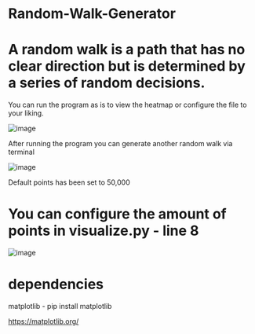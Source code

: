 # Random-Walk-Generator
A random walk is a path that has no clear direction but is determined by a series of random decisions.
======================================================================================================

You can run the program as is to view the heatmap or configure the file to your liking.

![image](https://user-images.githubusercontent.com/92131037/161886175-e67dd475-e899-4bcf-920b-9fb685c75c38.png)

After running the program you can generate another random walk via terminal

![image](https://user-images.githubusercontent.com/92131037/161886504-c665f7e7-63cb-4507-8456-aa2cc97e8ce4.png)

Default points has been set to 50,000 

You can configure the amount of points in visualize.py - line 8
===============================================================

![image](https://user-images.githubusercontent.com/92131037/161886701-1f79dce4-9916-43bc-a691-0c928b121942.png)

dependencies
============

matplotlib - pip install matplotlib

https://matplotlib.org/
